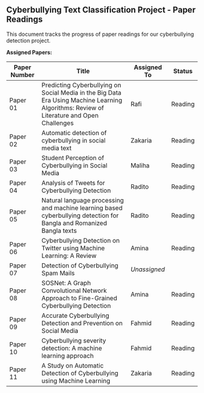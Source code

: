 ## Cyberbullying Text Classification Project - Paper Readings

This document tracks the progress of paper readings for our cyberbullying detection project.

**Assigned Papers:**

| Paper Number | Title | Assigned To | Status | 
|---|---|---|---|
| Paper 01 | Predicting Cyberbullying on Social Media in the Big Data Era Using Machine Learning Algorithms: Review of Literature and Open Challenges | Rafi |Reading |
| Paper 02 |Automatic detection of cyberbullying in social media text  | Zakaria | Reading|
| Paper 03 |Student Perception of Cyberbullying in Social Media  | Maliha | Reading|
| Paper 04 |Analysis of Tweets for Cyberbullying Detection  | Radito |Reading |
| Paper 05 |Natural language processing and machine learning based cyberbullying detection for Bangla and Romanized Bangla texts  | Radito |Reading |
| Paper 06 |Cyberbullying Detection on Twitter using Machine Learning: A Review  | Amina |Reading |
| Paper 07 |Detection of Cyberbullying Spam Mails  | *Unassigned* | |
| Paper 08 |SOSNet: A Graph Convolutional Network Approach to Fine-Grained Cyberbullying Detection  | Amina |Reading |
| Paper 09 |Accurate Cyberbullying Detection and Prevention on Social Media  | Fahmid |Reading |
| Paper 10 |Cyberbullying severity detection: A machine learning approach  | Fahmid |Reading |
| Paper 11 |A Study on Automatic Detection of Cyberbullying using Machine Learning | Zakaria | Reading |

